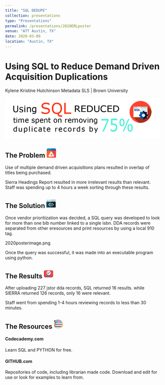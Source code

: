 ```yaml
---
title: "SQL DEDUPE"
collection: presentations
type: "Presentations"
permalink: /presentations/2020ERLposter
venue: "ATT Austin, TX"
date: 2020-03-09
location: "Austin, TX"
---
```


Using SQL to Reduce Demand Driven Acquisition Duplications
====
Kylene Kristine Hutchinson  Metadata SLS | Brown University

![Using SQL reduced time spent on removing duplicate records by 75%](https://github.com/KyleneKristine/KyleneKristine.github.io/blob/master/_presentations/2020posterheader.jpg?raw=true "Using SQL reduced time spent on removing duplicate records by 75%")

The Problem <img src="https://github.com/KyleneKristine/KyleneKristine.github.io/blob/master/_presentations/problem.png" width="30" height="30">
---
Use of multiple demand driven acquisitions plans resulted in overlap of titles being purchased.

Sierra Headings Report resulted in more irrelevant results than relevant. Staff was spending up to 4 hours a week sorting through these results.

The Solution <img src="https://github.com/KyleneKristine/KyleneKristine.github.io/blob/master/_presentations/code.png" width="30" height="30">
---
Once vendor prioritization was decided, a SQL query was developed to look for more than one bib number linked to a single isbn. DDA records were separated from other eresources and print resources by using a local 910 tag. 

2020posterimage.png

Once the query was successful, it was made into an executable program using python.

The Results <img src="https://github.com/KyleneKristine/KyleneKristine.github.io/blob/master/_presentations/solved.png" width="30" height="30">
---
After uploading 227 jstor dda records, SQL returned 16 results. while SIERRA returned 126 records, only 16 were relevant.

Staff went from spending 1-4 hours reviewing records to less than 30 minutes.

The Resources <img src="https://github.com/KyleneKristine/KyleneKristine.github.io/blob/master/_presentations/book.png" width="30" height="30">
---
#### Codecademy.com
Learn SQL and PYTHON for free.

#### GITHUB.com
Repositories of code, including librarian made code. Download and edit for use or look for examples to learn from.

